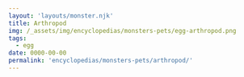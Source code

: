 ```yaml
---
layout: 'layouts/monster.njk'
title: Arthropod
img: /_assets/img/encyclopedias/monsters-pets/egg-arthropod.png
tags:
  - egg
date: 0000-00-00
permalink: 'encyclopedias/monsters-pets/arthropod/'
---
```

